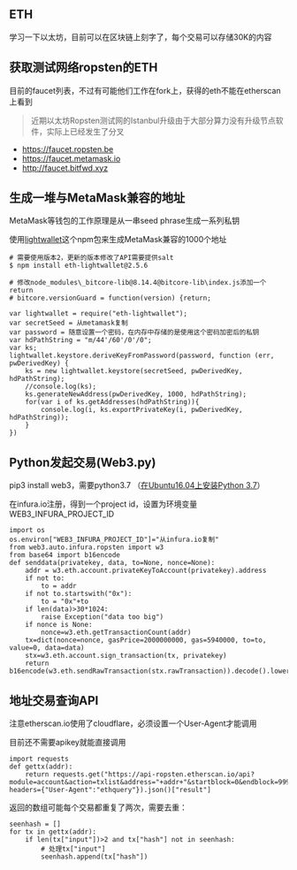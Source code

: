 ## ETH

学习一下以太坊，目前可以在区块链上刻字了，每个交易可以存储30K的内容

## 获取测试网络ropsten的ETH

目前的faucet列表，不过有可能他们工作在fork上，获得的eth不能在etherscan上看到

> 近期以太坊Ropsten测试网的Istanbul升级由于大部分算力没有升级节点软件，实际上已经发生了分叉

- https://faucet.ropsten.be
- https://faucet.metamask.io
- http://faucet.bitfwd.xyz

## 生成一堆与MetaMask兼容的地址

MetaMask等钱包的工作原理是从一串seed phrase生成一系列私钥

使用[lightwallet](https://github.com/ConsenSys/eth-lightwallet)这个npm包来生成MetaMask兼容的1000个地址

```
# 需要使用版本2，更新的版本修改了API需要提供salt
$ npm install eth-lightwallet@2.5.6

# 修改node_modules\_bitcore-lib@8.14.4@bitcore-lib\index.js添加一个return
# bitcore.versionGuard = function(version) {return;

var lightwallet = require("eth-lightwallet");
var secretSeed = 从metamask复制
var password = 随意设置一个密码，在内存中存储的是使用这个密码加密后的私钥
var hdPathString = "m/44'/60'/0'/0";
var ks; 
lightwallet.keystore.deriveKeyFromPassword(password, function (err, pwDerivedKey) {
    ks = new lightwallet.keystore(secretSeed, pwDerivedKey, hdPathString);
    //console.log(ks);
    ks.generateNewAddress(pwDerivedKey, 1000, hdPathString);
    for(var i of ks.getAddresses(hdPathString)){
        console.log(i, ks.exportPrivateKey(i, pwDerivedKey, hdPathString));
    }
})
```

## Python发起交易(Web3.py)

pip3 install web3，需要python3.7 （[在Ubuntu16.04上安装Python 3.7](https://py3.io/Python/#ubuntu1604python37)）

在infura.io注册，得到一个project id，设置为环境变量WEB3_INFURA_PROJECT_ID

```
import os
os.environ["WEB3_INFURA_PROJECT_ID"]="从infura.io复制"
from web3.auto.infura.ropsten import w3
from base64 import b16encode
def senddata(privatekey, data, to=None, nonce=None):
    addr = w3.eth.account.privateKeyToAccount(privatekey).address
    if not to:
        to = addr
    if not to.startswith("0x"):
        to = "0x"+to
    if len(data)>30*1024:
        raise Exception("data too big")
    if nonce is None:
        nonce=w3.eth.getTransactionCount(addr)
    tx=dict(nonce=nonce, gasPrice=2000000000, gas=5940000, to=to, value=0, data=data)
    stx=w3.eth.account.sign_transaction(tx, privatekey)
    return b16encode(w3.eth.sendRawTransaction(stx.rawTransaction)).decode().lower()
```

## 地址交易查询API


注意etherscan.io使用了cloudflare，必须设置一个User-Agent才能调用

目前还不需要apikey就能直接调用

```
import requests
def gettx(addr):
    return requests.get("https://api-ropsten.etherscan.io/api?module=account&action=txlist&address="+addr+"&startblock=0&endblock=99999999&sort=asc&apikey=YourApiKeyToken", headers={"User-Agent":"ethquery"}).json()["result"]
```

返回的数组可能每个交易都重复了两次，需要去重：

```
seenhash = []
for tx in gettx(addr):
    if len(tx["input"])>2 and tx["hash"] not in seenhash:
        # 处理tx["input"]
        seenhash.append(tx["hash"])
```
